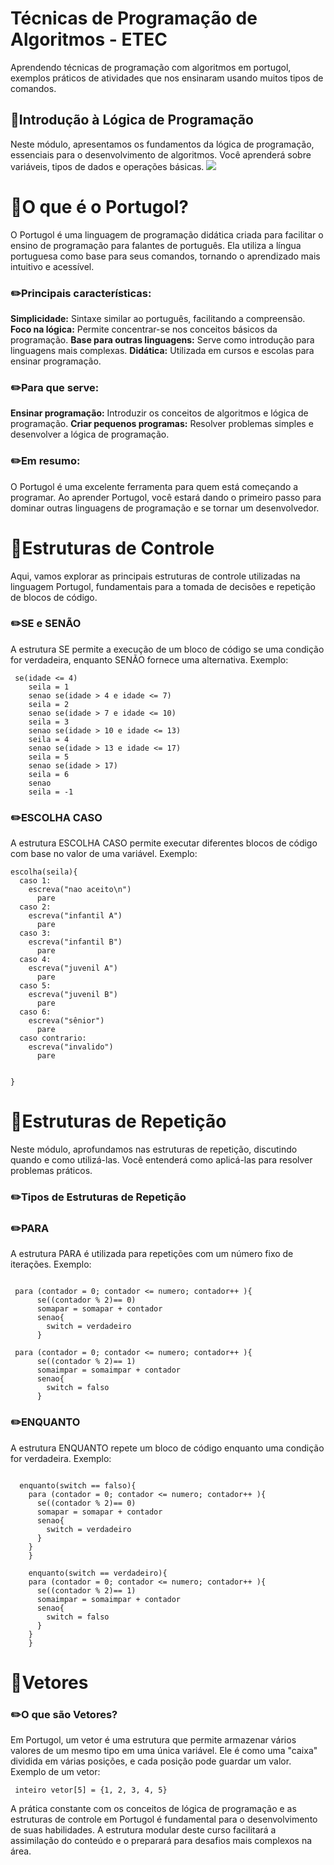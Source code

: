 # Técnicas de Programação de Algoritmos - ETEC
Aprendendo técnicas de programação com algoritmos em portugol, exemplos práticos de atividades que nos ensinaram usando muitos tipos de comandos.

## 📌Introdução à Lógica de Programação
Neste módulo, apresentamos os fundamentos da lógica de programação, essenciais para o desenvolvimento de algoritmos. Você aprenderá sobre variáveis, tipos de dados e operações básicas.
<img src="INTRODUCAO.jpeg">

# 📌O que é o Portugol?
O Portugol é uma linguagem de programação didática criada para facilitar o ensino de programação para falantes de português. Ela utiliza a língua portuguesa como base para seus comandos, tornando o aprendizado mais intuitivo e acessível.

### ✏️Principais características:

<strong>Simplicidade:</strong> Sintaxe similar ao português, facilitando a compreensão.
<strong>Foco na lógica:</strong> Permite concentrar-se nos conceitos básicos da programação.
<strong>Base para outras linguagens:</strong> Serve como introdução para linguagens mais complexas.
<strong>Didática:</strong> Utilizada em cursos e escolas para ensinar programação.

### ✏️Para que serve:
<strong>Ensinar programação:</strong> Introduzir os conceitos de algoritmos e lógica de programação.
<strong>Criar pequenos programas:</strong> Resolver problemas simples e desenvolver a lógica de programação.

### ✏️Em resumo:
O Portugol é uma excelente ferramenta para quem está começando a programar. Ao aprender Portugol, você estará dando o primeiro passo para dominar outras linguagens de programação e se tornar um desenvolvedor.

# 📌Estruturas de Controle

Aqui, vamos explorar as principais estruturas de controle utilizadas na linguagem Portugol, fundamentais para a tomada de decisões e repetição de blocos de código.

### ✏️SE e SENÃO
A estrutura SE permite a execução de um bloco de código se uma condição for verdadeira, enquanto SENÃO fornece uma alternativa.
Exemplo:
```portugol
 se(idade <= 4)
    seila = 1
    senao se(idade > 4 e idade <= 7)
    seila = 2
    senao se(idade > 7 e idade <= 10)
    seila = 3
    senao se(idade > 10 e idade <= 13)
    seila = 4
    senao se(idade > 13 e idade <= 17)
    seila = 5
    senao se(idade > 17)
    seila = 6
    senao
    seila = -1
```

### ✏️ESCOLHA CASO
A estrutura ESCOLHA CASO permite executar diferentes blocos de código com base no valor de uma variável.
Exemplo:
```portugol
escolha(seila){
  caso 1:
    escreva("nao aceito\n")
      pare
  caso 2:
    escreva("infantil A")
      pare
  caso 3:
    escreva("infantil B")
      pare
  caso 4:
    escreva("juvenil A")
      pare
  caso 5:
    escreva("juvenil B")
      pare
  caso 6:
    escreva("sênior")
      pare
  caso contrario:
    escreva("invalido")
      pare
  
  
}
```

# 📌Estruturas de Repetição
Neste módulo, aprofundamos nas estruturas de repetição, discutindo quando e como utilizá-las. Você entenderá como aplicá-las para resolver problemas práticos.

### ✏️Tipos de Estruturas de Repetição

### ✏️PARA
A estrutura PARA é utilizada para repetições com um número fixo de iterações.
Exemplo:
```portugol

 para (contador = 0; contador <= numero; contador++ ){
      se((contador % 2)== 0)
      somapar = somapar + contador
      senao{
        switch = verdadeiro
      }

 para (contador = 0; contador <= numero; contador++ ){
      se((contador % 2)== 1)
      somaimpar = somaimpar + contador
      senao{
        switch = falso
      }
```
### ✏️ENQUANTO
A estrutura ENQUANTO repete um bloco de código enquanto uma condição for verdadeira.
Exemplo:
```portugol

  enquanto(switch == falso){
    para (contador = 0; contador <= numero; contador++ ){
      se((contador % 2)== 0)
      somapar = somapar + contador
      senao{
        switch = verdadeiro
      }
    }
    }

    enquanto(switch == verdadeiro){
    para (contador = 0; contador <= numero; contador++ ){
      se((contador % 2)== 1)
      somaimpar = somaimpar + contador
      senao{
        switch = falso
      }
    }
    }
```


# 📌Vetores

### ✏️O que são Vetores?
Em Portugol, um vetor é uma estrutura que permite armazenar vários valores de um mesmo tipo em uma única variável. Ele é como uma "caixa" dividida em várias posições, e cada posição pode guardar um valor.
Exemplo de um vetor:
```portugol
 inteiro vetor[5] = {1, 2, 3, 4, 5}
```


A prática constante com os conceitos de lógica de programação e as estruturas de controle em Portugol é fundamental para o desenvolvimento de suas habilidades. A estrutura modular deste curso facilitará a assimilação do conteúdo e o preparará para desafios mais complexos na área.
